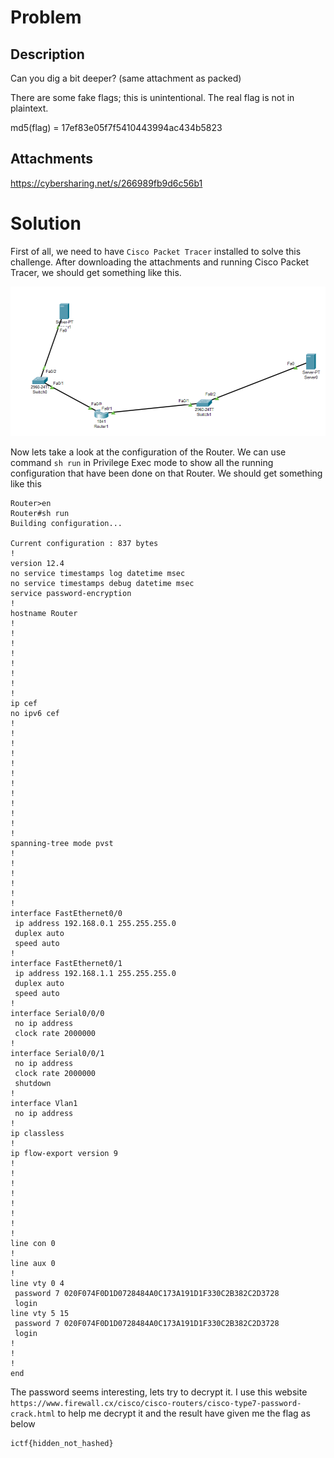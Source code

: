 # Problem

## Description

Can you dig a bit deeper? (same attachment as packed)

There are some fake flags; this is unintentional. The real flag is not in plaintext.

md5(flag) = 17ef83e05f7f5410443994ac434b5823

## Attachments

https://cybersharing.net/s/266989fb9d6c56b1

# Solution

First of all, we need to have `Cisco Packet Tracer` installed to solve this challenge. After downloading the attachments and running Cisco Packet Tracer, we should get something like this.

![alt text](image.png)

Now lets take a look at the configuration of the Router. We can use command `sh run` in Privilege Exec mode to show all the running configuration that have been done on that Router. We should get something like this

```
Router>en
Router#sh run
Building configuration...

Current configuration : 837 bytes
!
version 12.4
no service timestamps log datetime msec
no service timestamps debug datetime msec
service password-encryption
!
hostname Router
!
!
!
!
!
!
!
!
ip cef
no ipv6 cef
!
!
!
!
!
!
!
!
!
!
!
!
spanning-tree mode pvst
!
!
!
!
!
!
interface FastEthernet0/0
 ip address 192.168.0.1 255.255.255.0
 duplex auto
 speed auto
!
interface FastEthernet0/1
 ip address 192.168.1.1 255.255.255.0
 duplex auto
 speed auto
!
interface Serial0/0/0
 no ip address
 clock rate 2000000
!
interface Serial0/0/1
 no ip address
 clock rate 2000000
 shutdown
!
interface Vlan1
 no ip address
!
ip classless
!
ip flow-export version 9
!
!
!
!
!
!
!
!
line con 0
!
line aux 0
!
line vty 0 4
 password 7 020F074F0D1D0728484A0C173A191D1F330C2B382C2D3728
 login
line vty 5 15
 password 7 020F074F0D1D0728484A0C173A191D1F330C2B382C2D3728
 login
!
!
!
end

```

The password seems interesting, lets try to decrypt it. I use this website `https://www.firewall.cx/cisco/cisco-routers/cisco-type7-password-crack.html` to help me decrypt it and the result have given me the flag as below

```
ictf{hidden_not_hashed}
```



